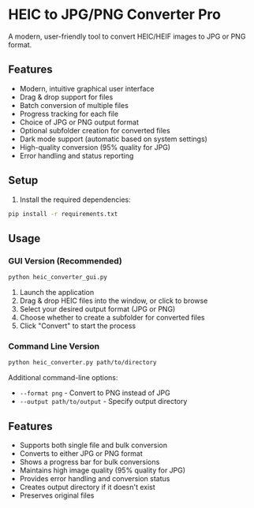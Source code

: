 # HEIC to JPG/PNG Converter Pro

A modern, user-friendly tool to convert HEIC/HEIF images to JPG or PNG format.

## Features

- Modern, intuitive graphical user interface
- Drag & drop support for files
- Batch conversion of multiple files
- Progress tracking for each file
- Choice of JPG or PNG output format
- Optional subfolder creation for converted files
- Dark mode support (automatic based on system settings)
- High-quality conversion (95% quality for JPG)
- Error handling and status reporting

## Setup

1. Install the required dependencies:
```bash
pip install -r requirements.txt
```

## Usage

### GUI Version (Recommended)
```bash
python heic_converter_gui.py
```

1. Launch the application
2. Drag & drop HEIC files into the window, or click to browse
3. Select your desired output format (JPG or PNG)
4. Choose whether to create a subfolder for converted files
5. Click "Convert" to start the process

### Command Line Version
```bash
python heic_converter.py path/to/directory
```

Additional command-line options:
- `--format png` - Convert to PNG instead of JPG
- `--output path/to/output` - Specify output directory

## Features

- Supports both single file and bulk conversion
- Converts to either JPG or PNG format
- Shows a progress bar for bulk conversions
- Maintains high image quality (95% quality for JPG)
- Provides error handling and conversion status
- Creates output directory if it doesn't exist
- Preserves original files

